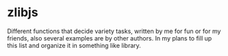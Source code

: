 zlibjs
======

Different functions that decide variety tasks, written by me for fun or for my friends, also several examples are by other authors. In my plans to fill up this list and organize it in something like library.
